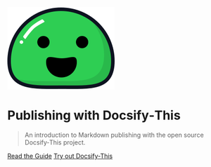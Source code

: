 ![logo](https://raw.githubusercontent.com/docsifyjs/docsify/develop/docs/_media/icon.svg)

# Publishing with Docsify&#8209;This

> An introduction to Markdown publishing with the open source Docsify&#8209;This project.

[Read the Guide](#markdown-publishing-with-docsify8209this)
[Try out Docsify-This](https://docsify-this.net)
